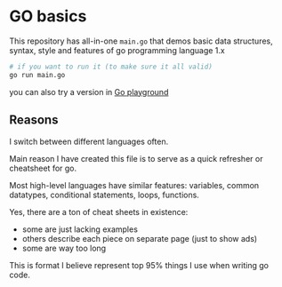 # GO basics

This repository has all-in-one `main.go` that demos basic data structures, syntax, style and features of go programming language 1.x

```sh
# if you want to run it (to make sure it all valid)
go run main.go
```

you can also try a version in [Go playground](https://go.dev/play/p/7AhqDGdC9D5)

## Reasons

I switch between different languages often.

Main reason I have created this file is to serve as a quick refresher or cheatsheet for go.

Most high-level languages have similar features: variables, common datatypes, conditional statements, loops, functions.

Yes, there are a ton of cheat sheets in existence:
- some are just lacking examples
- others describe each piece on separate page (just to show ads)
- some are way too long

This is format I believe represent top 95% things I use when writing go code.
